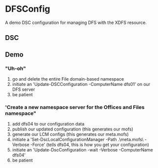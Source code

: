 # DFSConfig

A demo DSC configuration for managing DFS with the XDFS resource.

## DSC



## Demo

### "Uh-oh"

1. go and delete the entire File domain-based namespace
2. initiate an 'Update-DSCConfiguration -ComputerName dfs01' on our DFS server
3. be patient

### 'Create a new namespace server for the Offices and Files namespace"

1. add dfs04 to our configuration data
2. publish our updated configuration (this generates our mofs)
3. generate our LCM configs (this generates our meta.mofs)
4. initiate a 'Set-DscLocalConfigurationManager -Path .\meta.mofs\ -Verbose -Force' (tells dfs04, this is how you get your configuration)
5. initiate an 'Update-DscConfiguration -wait -Verbose -ComputerName dfs04'
6. be patient
